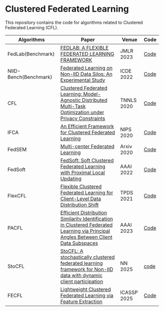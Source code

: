 # Clustered Federated Learning

This repository contains the code for algorithms related to Clustered Federated Learning (CFL).

| Algorithms            | Paper                                                                                                                                                                                         | Venue       | Code                                                                             |
|-----------------------|-----------------------------------------------------------------------------------------------------------------------------------------------------------------------------------------------|-------------|----------------------------------------------------------------------------------|
| FedLab(Benchmark)     | [FEDLAB: A FLEXIBLE FEDERATED LEARNING FRAMEWORK](https://jmlr.org/papers/v24/22-0440.html)                                                                                                   | JMLR 2023   | [Code](https://github.com/SMILELab-FL/FedLab)                                    |
| NIID-Bench(Benchmark) | [Federated Learning on Non-IID Data Silos: An Experimental Study](https://arxiv.org/abs/2102.02079)                                                                                           | ICDE 2022   | [Code](https://github.com/Xtra-Computing/NIID-Bench)                             |
| CFL                   | [Clustered Federated Learning: Model-Agnostic Distributed Multi-Task Optimization under Privacy Constraints]()                                                                                | TNNLS 2020  | [Code](https://github.com/felisat/clustered-federated-learning)                  |
| IFCA                  | [An Efficient Framework for Clustered Federated Learning](https://arxiv.org/abs/2006.04088)                                                                                                   | NIPS 2020   | [Code](https://github.com/jichan3751/ifca)                                       |
| FedSEM                | [Multi-center Federated Learning](https://arxiv.org/abs/2005.01026)                                                                                                                           | Arxiv 2020  | [Code](https://github.com/mingxuts/multi-center-fed-learning?tab=readme-ov-file) |
| FedSoft               | [FedSoft: Soft Clustered Federated Learning with Proximal Local Updating](https://arxiv.org/abs/2112.06053)                                                                                   | AAAI 2022   | [Code](https://github.com/ycruan/FedSoft)                                        |
| FlexCFL               | [Flexible Clustered Federated Learning for Client-Level Data Distribution Shift](https://arxiv.org/abs/2108.09749)                                                                            | TPDS 2021   | [Code](https://github.com/morningD/FlexCFL)                                      |
| PACFL                 | [Efficient Distribution Similarity Identification in Clustered Federated Learning via Principal Angles Between Client Data Subspaces](https://arxiv.org/abs/2209.10526)                       | AAAI 2023   | [Code](https://github.com/MMorafah/PACFL)                                        |
| StoCFL                | [StoCFL: A stochastically clustered federated learning framework for Non-IID data with dynamic client participation](https://www.sciencedirect.com/science/article/pii/S0893608025001571#GS2) | NN 2025     | [code](https://github.com/dunzeng/StoCFL)                                        |
| FECFL                 | [Lightweight Clustered Federated Learning via Feature Extraction](https://ieeexplore.ieee.org/document/10889437)                                                                              | ICASSP 2025 | [Code](https://github.com/RHzzz666/FECFL_original)                               |